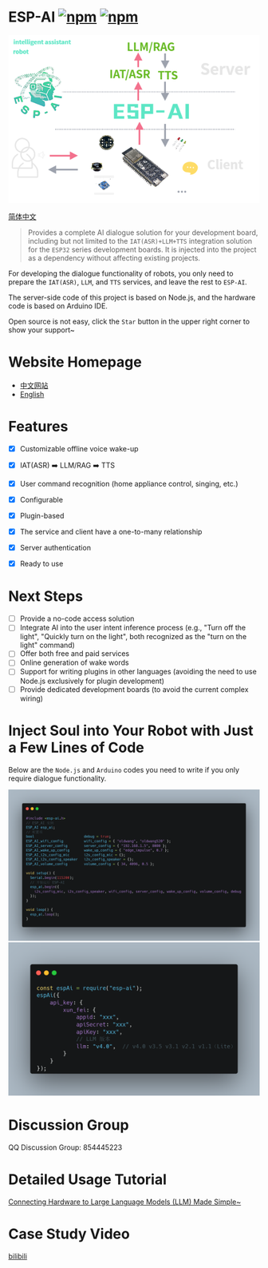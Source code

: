 

# ESP-AI [![npm](https://img.shields.io/npm/v/esp-ai.svg)](https://www.npmjs.com/package/esp-ai) [![npm](https://img.shields.io/npm/dm/esp-ai.svg?style=flat)](https://www.npmjs.com/package/esp-ai)

![logo.png](./imgs/ESP-AI.png)

<a href="./readme_zh.md">简体中文</a>

> Provides a complete AI dialogue solution for your development board, including but not limited to the `IAT(ASR)+LLM+TTS` integration solution for the `ESP32` series development boards. It is injected into the project as a dependency without affecting existing projects.

For developing the dialogue functionality of robots, you only need to prepare the `IAT(ASR)`, `LLM`, and `TTS` services, and leave the rest to `ESP-AI`.

The server-side code of this project is based on Node.js, and the hardware code is based on Arduino IDE.

Open source is not easy, click the `Star` button in the upper right corner to show your support~

# Website Homepage

- [中文网站](https://xiaomingio.top/esp-ai/)
- [English](https://xiaomingio.top/esp-ai/en)

# Features

- [x] Customizable offline voice wake-up
- [x] IAT(ASR) ➡️ LLM/RAG ➡️ TTS
- [x] User command recognition (home appliance control, singing, etc.)
- [x] Configurable
- [x] Plugin-based
- [x] The service and client have a one-to-many relationship
- [x] Server authentication
- [x] Ready to use



# Next Steps

- [ ] Provide a no-code access solution
- [ ] Integrate AI into the user intent inference process (e.g., "Turn off the light", "Quickly turn on the light", both recognized as the "turn on the light" command)
- [ ] Offer both free and paid services
- [ ] Online generation of wake words
- [ ] Support for writing plugins in other languages (avoiding the need to use Node.js exclusively for plugin development)
- [ ] Provide dedicated development boards (to avoid the current complex wiring)

# Inject Soul into Your Robot with Just a Few Lines of Code

Below are the `Node.js` and `Arduino` codes you need to write if you only require dialogue functionality.

<img src="./imgs/arduino.png" />
<img src="./imgs/nodejs.png" />

# Discussion Group
QQ Discussion Group: 854445223

# Detailed Usage Tutorial
[Connecting Hardware to Large Language Models (LLM) Made Simple~](https://juejin.cn/post/7384704245495234594)

# Case Study Video
[bilibili](https://www.bilibili.com/video/BV1xS421o7hi/#reply1505985392)